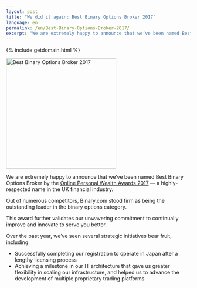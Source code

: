 ```yaml
---
layout: post
title: "We did it again: Best Binary Options Broker 2017"
language: en
permalink: /en/Best-Binary-Options-Broker-2017/
excerpt: "We are extremely happy to announce that we’ve been named Best Binary Options Broker by the Online Personal Wealth Awards 2017..."
---
```

{% include getdomain.html %}
<div class="cta-lg">
<img src="{{ SourceUrl }}/assets/images/aw-2017.jpg" width="300" height="auto" alt="Best Binary Options Broker 2017">
</div>

We are extremely happy to announce that we’ve been named Best Binary Options Broker by the <a href="https://goo.gl/IKimTN">Online Personal Wealth Awards 2017</a> –– a highly-respected name in the UK financial industry.
 
Out of numerous competitors, Binary.com stood firm as being the outstanding leader in the binary options category.
 
This award further validates our unwavering commitment to continually improve and innovate to serve you better.
 
Over the past year, we’ve seen several strategic initiatives bear fruit, including:

<ul class="bullet">
<li>Successfully completing our registration to operate in Japan after a lengthy licensing process</li>
<li>Achieving a milestone in our IT architecture that gave us greater flexibility in scaling our infrastructure, and helped us to advance the development of multiple proprietary trading platforms</li>
</ul>
